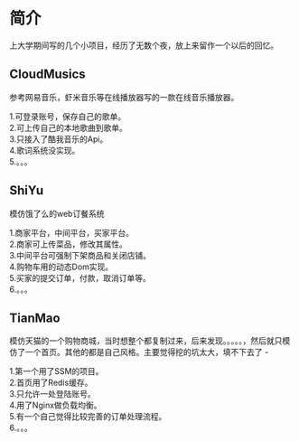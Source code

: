 # 简介

上大学期间写的几个小项目，经历了无数个夜，放上来留作一个以后的回忆。

## CloudMusics

参考网易音乐，虾米音乐等在线播放器写的一款在线音乐播放器。  

1.可登录账号，保存自己的歌单。  
2.可上传自己的本地歌曲到歌单。  
3.只接入了酷我音乐的Api。  
4.歌词系统没实现。  
5.。。。

## ShiYu

模仿饿了么的web订餐系统

1.商家平台，中间平台，买家平台。  
2.商家可上传菜品，修改其属性。  
3.中间平台可强制下架商品和关闭店铺。  
4.购物车用的动态Dom实现。  
5.买家的提交订单，付款，取消订单等。  
6.。。。

## TianMao

模仿天猫的一个购物商城，当时想整个都复制过来，后来发现。。。。。，然后就只模仿了一个首页。其他的都是自己风格。主要觉得挖的坑太大，填不下去了 *-*

1.第一个用了SSM的项目。  
2.首页用了Redis缓存。  
3.只允许一处登陆账号。  
4.用了Nginx做负载均衡。  
5.有一个自己觉得比较完善的订单处理流程。  
6.。。。